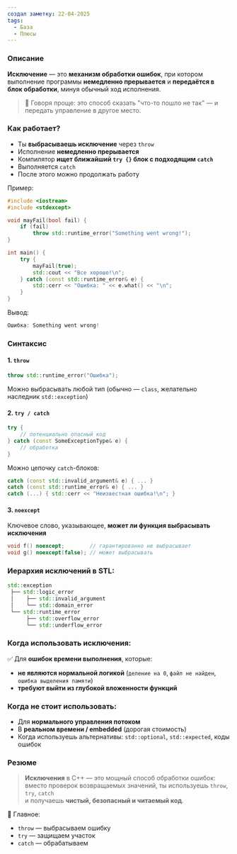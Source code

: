 ```yaml
---
создал заметку: 22-04-2025
tags:
  - База
  - Плюсы
---
```

### Описание
**Исключение** — это **механизм обработки ошибок**, при котором выполнение программы **немедленно прерывается** и **передаётся в блок обработки**, минуя обычный ход исполнения.
> 💬 Говоря проще: это способ сказать "что-то пошло не так" — и передать управление в другое место.

### Как работает?
- Ты **выбрасываешь исключение** через `throw`
- Исполнение **немедленно прерывается**
- Компилятор **ищет ближайший `try {}` блок с подходящим `catch`**
- Выполняется `catch`
- После этого можно продолжать работу

Пример:
```cpp
#include <iostream>
#include <stdexcept>

void mayFail(bool fail) {
    if (fail)
        throw std::runtime_error("Something went wrong!");
}

int main() {
    try {
        mayFail(true);
        std::cout << "Все хорошо!\n";
    } catch (const std::runtime_error& e) {
        std::cerr << "Ошибка: " << e.what() << "\n";
    }
}
```
Вывод:
```cpp
Ошибка: Something went wrong!
```

### Синтаксис
#### 1. `throw`

```cpp
throw std::runtime_error("Ошибка");
```
Можно выбрасывать любой тип (обычно — `class`, желательно наследник `std::exception`)
#### 2. `try / catch`
```cpp
try {
    // потенциально опасный код
} catch (const SomeExceptionType& e) {
    // обработка
}
```
Можно цепочку `catch`-блоков:
```cpp
catch (const std::invalid_argument& e) { ... }
catch (const std::runtime_error& e) { ... }
catch (...) { std::cerr << "Неизвестная ошибка!\n"; }
```
#### 3. `noexcept`
Ключевое слово, указывающее, **может ли функция выбрасывать исключения**
```cpp
void f() noexcept;        // гарантированно не выбрасывает
void g() noexcept(false); // может выбрасывать
```

### Иерархия исключений в STL:
```cpp
std::exception
 ├── std::logic_error
 │    ├── std::invalid_argument
 │    └── std::domain_error
 └── std::runtime_error
      ├── std::overflow_error
      └── std::underflow_error
```

### Когда использовать исключения:
✅ Для **ошибок времени выполнения**, которые:
- **не являются нормальной логикой** (`деление на 0`, `файл не найден`, `ошибка выделения памяти`)
- **требуют выйти из глубокой вложенности функций**

### Когда **не стоит** использовать:
- Для **нормального управления потоком**
- В **реальном времени / embedded** (дорогая стоимость)
- Когда используешь альтернативы: `std::optional`, `std::expected`, коды ошибок
### Резюме
> **Исключения** в C++ — это мощный способ обработки ошибок:  
> вместо проверок возвращаемых значений, ты используешь `throw`, `try`, `catch`  
> и получаешь **чистый, безопасный и читаемый код**.

📌 Главное:
- `throw` — выбрасываем ошибку
- `try` — защищаем участок
- `catch` — обрабатываем